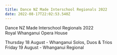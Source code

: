 ```yaml
---
title: Dance NZ Made Interschool Regionals 2022
date: 2022-08-17T22:02:53.540Z
---
```

Dance NZ Made Interschool Regionals 2022  
Royal Whanganui Opera House 

Thursday 18 August -  Whanganui Solos, Duos & Trios  
Friday 19 August -  Whanganui Regional